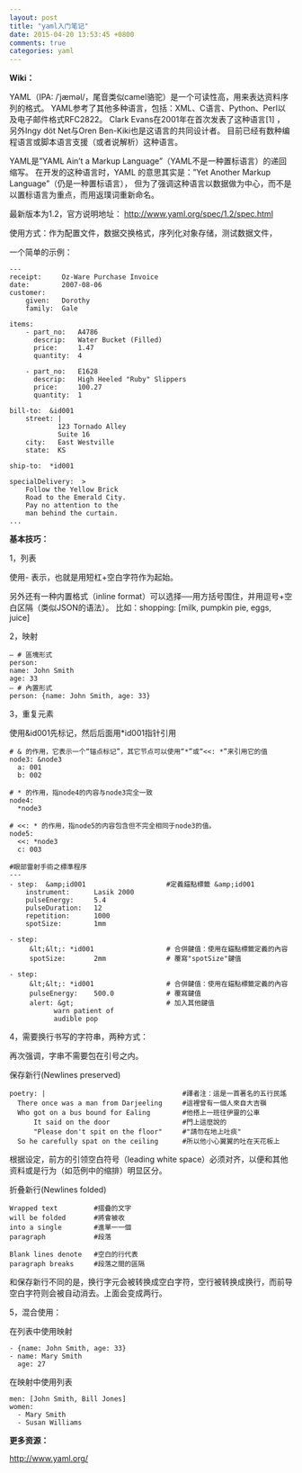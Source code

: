 ```yaml
---
layout: post
title: "yaml入门笔记"
date: 2015-04-20 13:53:45 +0800
comments: true
categories: yaml
---
```


**Wiki：**

YAML（IPA: /ˈjæməl/，尾音类似camel骆驼）是一个可读性高，用来表达资料序列的格式。
YAML参考了其他多种语言，包括：XML、C语言、Python、Perl以及电子邮件格式RFC2822。
Clark Evans在2001年在首次发表了这种语言[1] ，
另外Ingy döt Net与Oren Ben-Kiki也是这语言的共同设计者。
目前已经有数种编程语言或脚本语言支援（或者说解析）这种语言。

YAML是”YAML Ain’t a Markup Language”（YAML不是一种置标语言）的递回缩写。
在开发的这种语言时，YAML 的意思其实是：”Yet Another Markup Language”（仍是一种置标语言），
但为了强调这种语言以数据做为中心，而不是以置标语言为重点，而用返璞词重新命名。

最新版本为1.2，官方说明地址： <http://www.yaml.org/spec/1.2/spec.html>

使用方式：作为配置文件，数据交换格式，序列化对象存储，测试数据文件，

一个简单的示例：<!--more-->

    ---
    receipt:     Oz-Ware Purchase Invoice
    date:        2007-08-06
    customer:
        given:   Dorothy
        family:  Gale

    items:
        - part_no:   A4786
          descrip:   Water Bucket (Filled)
          price:     1.47
          quantity:  4

        - part_no:   E1628
          descrip:   High Heeled "Ruby" Slippers
          price:     100.27
          quantity:  1

    bill-to:  &id001
        street: |
                123 Tornado Alley
                Suite 16
        city:   East Westville
        state:  KS

    ship-to:  *id001

    specialDelivery:  >
        Follow the Yellow Brick
        Road to the Emerald City.
        Pay no attention to the
        man behind the curtain.
    ...

**基本技巧：**

1，列表

使用- 表示，也就是用短杠+空白字符作为起始。

另外还有一种内置格式（inline format）可以选择──用方括号围住，并用逗号+空白区隔（类似JSON的语法）。
比如：shopping: [milk, pumpkin pie, eggs, juice]

2，映射

    — # 區塊形式
    person:
    name: John Smith
    age: 33
    — # 內置形式
    person: {name: John Smith, age: 33}

3，重复元素

使用&id001先标记，然后后面用*id001指针引用

    # & 的作用，它表示一个“锚点标记”，其它节点可以使用“*”或“<<: *”来引用它的值
    node3: &node3
      a: 001
      b: 002

    # * 的作用，指node4的内容与node3完全一致
    node4:
      *node3

    # <<: * 的作用，指node5的内容包含但不完全相同于node3的值。
    node5:
      <<: *node3
      c: 003

    #眼部雷射手術之標準程序
    ---
    - step:  &amp;id001                    #定義錨點標籤 &amp;id001
        instrument:      Lasik 2000
        pulseEnergy:     5.4
        pulseDuration:   12
        repetition:      1000
        spotSize:        1mm

    - step:
         &lt;&lt;: *id001                  # 合併鍵值：使用在錨點標籤定義的內容
         spotSize:       2mm               # 覆寫"spotSize"鍵值

    - step:
         &lt;&lt;: *id001                  # 合併鍵值：使用在錨點標籤定義的內容
         pulseEnergy:    500.0             # 覆寫鍵值
         alert: &gt;                       # 加入其他鍵值
               warn patient of
               audible pop

4，需要换行书写的字符串，两种方式：

再次强调，字串不需要包在引号之内。

保存新行(Newlines preserved)

    poetry: |                                  #譯者注：這是一首著名的五行民謠
      There once was a man from Darjeeling     #這裡曾有一個人來自大吉嶺
      Who got on a bus bound for Ealing        #他搭上一班往伊靈的公車
          It said on the door                  #門上這麼說的
          "Please don't spit on the floor"     #"請勿在地上吐痰"
      So he carefully spat on the ceiling      #所以他小心翼翼的吐在天花板上

根据设定，前方的引领空白符号（leading white space）必须对齐，以便和其他资料或是行为（如范例中的缩排）明显区分。

折叠新行(Newlines folded)

    Wrapped text         #摺疊的文字
    will be folded       #將會被收
    into a single        #進單一一個
    paragraph            #段落

    Blank lines denote   #空白的行代表
    paragraph breaks     #段落之間的區隔

和保存新行不同的是，换行字元会被转换成空白字符，空行被转换成换行，而前导空白字符则会被自动消去。上面会变成两行。

5，混合使用：

在列表中使用映射

    - {name: John Smith, age: 33}
    - name: Mary Smith
      age: 27

在映射中使用列表

    men: [John Smith, Bill Jones]
    women:
      - Mary Smith
      - Susan Williams

**更多资源：**

<http://www.yaml.org/>

